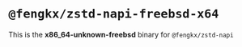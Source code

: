 # `@fengkx/zstd-napi-freebsd-x64`

This is the **x86_64-unknown-freebsd** binary for `@fengkx/zstd-napi`
